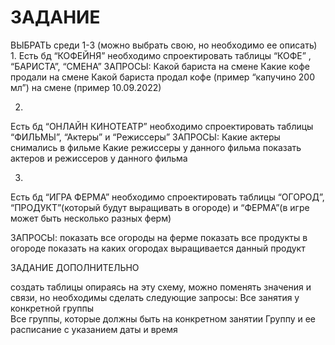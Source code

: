# ЗАДАНИЕ
ВЫБРАТЬ среди 1-3 (можно выбрать свою, но необходимо ее описать)
1.
Есть бд “КОФЕЙНЯ”
необходимо спроектировать таблицы “КОФЕ” , “БАРИСТА”, “СМЕНА” 
ЗАПРОСЫ:
Какой бариста на смене
Какие кофе продали на смене
Какой бариста продал кофе (пример “капучино 200 мл”) на смене (пример 10.09.2022)

2.
Есть бд “ОНЛАЙН КИНОТЕАТР”
необходимо спроектировать таблицы “ФИЛЬМЫ”, “Актеры” и “Режиссеры”
ЗАПРОСЫ:
Какие актеры снимались в фильме
Какие режиссеры у данного фильма
показать актеров и режиссеров у данного фильма 

3.
Есть бд “ИГРА ФЕРМА”
необходимо спроектировать таблицы “ОГОРОД”, “ПРОДУКТ”(который будут выращивать в огороде) и “ФЕРМА”(в игре может быть несколько разных ферм)

ЗАПРОСЫ:
показать все огороды на ферме
показать все продукты в огороде
показать на каких огородах выращивается данный продукт 

ЗАДАНИЕ ДОПОЛНИТЕЛЬНО
 
создать таблицы опираясь на эту схему, можно поменять значения и связи, но необходимы сделать следующие запросы:
Все занятия у конкретной группы  
Все группы, которые должны быть на конкретном занятии 
Группу и ее расписание с указанием даты и время 

